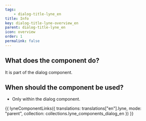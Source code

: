 ```yaml
---
tags: 
    - dialog-title-lyne_en
title: Info
key: dialog-title-lyne-overview_en
parent: dialog-title-lyne_en
icon: overview
order: 1
permalink: false
---
```


## What does the component do?
It is part of the dialog component.

## When should the component be used?
* Only within the dialog component.

{{ lyneComponentLinks({
  translations: translations["en"].lyne,
  mode: "parent",
  collection: collections.lyne_components_dialog_en
}) }}